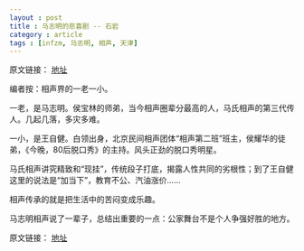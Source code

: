 ```yaml
---
layout : post
title : 马志明的悲喜剧 -- 石岩
category : article
tags : [infzm, 马志明, 相声, 天津]
---
```


原文链接： [地址](http://www.infzm.com/content/81751)

编者按：相声界的一老一小。

一老，是马志明。侯宝林的师弟，当今相声圈辈分最高的人，马氏相声的第三代传人。几起几落，多灾多难。

一小，是王自健。白领出身，北京民间相声团体“相声第二班”班主，侯耀华的徒弟，《今晚，80后脱口秀》的主持。风头正劲的脱口秀明星。

马氏相声讲究精致和“现挂”，传统段子打底，揭露人性共同的劣根性；到了王自健这里的说法是“加当下”，教育不公、汽油涨价……

相声传承的就是把生活中的苦闷变成乐趣。

马志明相声说了一辈子，总结出重要的一点：公家舞台不是个人争强好胜的地方。


原文链接： [地址](http://www.infzm.com/content/81751)